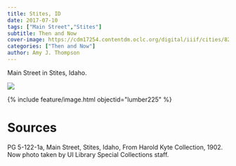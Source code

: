 ```yaml
---
title: Stites, ID
date: 2017-07-10
tags: ["Main Street","Stites"]
subtitle: Then and Now
cover-image: https://cdm17254.contentdm.oclc.org/digital/iiif/cities/823/full/pct:70/0/default.jpg
categories: ["Then and Now"]
author: Amy J. Thompson
---
```


Main Street in Stites, Idaho.

<a href="https://www.lib.uidaho.edu/digital/cities/items/cities823.html"><img class="img-fluid" src="https://cdm17254.contentdm.oclc.org/digital/iiif/cities/823/full/pct:70/0/default.jpg"></a>

<!---{% include feature/digital-image.html objectid="cities823" collection="cities" %}--->

{% include feature/image.html objectid="lumber225" %}

# Sources

PG 5-122-1a, Main Street, Stites,
Idaho, From Harold Kyte
Collection, 1902. Now photo taken by UI Library Special Collections staff.